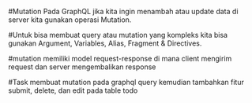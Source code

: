 #Mutation
Pada GraphQL jika kita ingin menambah atau update data di server kita gunakan operasi Mutation.

#Untuk bisa membuat query atau mutation yang kompleks kita bisa gunakan Argument, Variables, Alias, Fragment & Directives.

#mutation memiliki model request-response di mana client mengirim request dan server mengembalikan response

#Task
membuat mutation pada graphql query kemudian tambahkan fitur submit, delete, dan edit pada table todo
